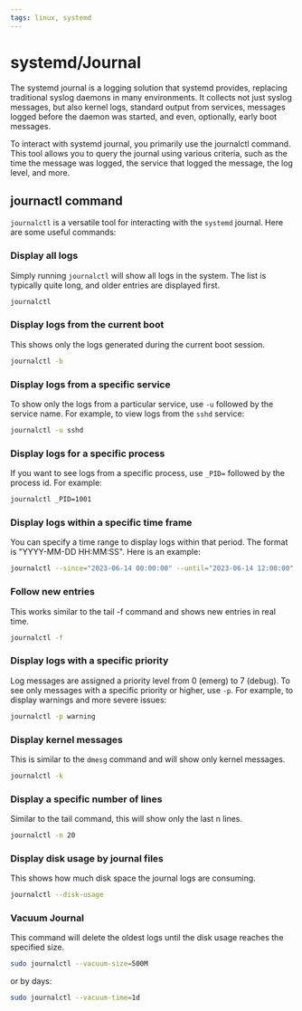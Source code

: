 ```yaml
---
tags: linux, systemd
---
```

# systemd/Journal

The systemd journal is a logging solution that systemd provides, replacing
traditional syslog daemons in many environments. It collects not just syslog
messages, but also kernel logs, standard output from services, messages logged
before the daemon was started, and even, optionally, early boot messages.

To interact with systemd journal, you primarily use the journalctl command. This
tool allows you to query the journal using various criteria, such as the time
the message was logged, the service that logged the message, the log level, and
more.

## journactl command

`journalctl` is a versatile tool for interacting with the `systemd` journal.
Here are some useful commands:

### Display all logs

Simply running `journalctl` will show all logs in the system. The list is
typically quite long, and older entries are displayed first.

```sh
journalctl
```

### Display logs from the current boot

This shows only the logs generated during the current boot session.

```sh
journalctl -b
```

### Display logs from a specific service

To show only the logs from a particular service, use `-u` followed by the
service name. For example, to view logs from the `sshd` service:

```sh
journalctl -u sshd
```

### Display logs for a specific process

If you want to see logs from a specific process, use `_PID=` followed by the
process id. For example:

```sh
journalctl _PID=1001
```

### Display logs within a specific time frame

You can specify a time range to display logs within that period. The format is
"YYYY-MM-DD HH:MM:SS". Here is an example:

```sh
journalctl --since="2023-06-14 00:00:00" --until="2023-06-14 12:00:00"
```

### Follow new entries

This works similar to the tail -f command and shows new entries in real time.

```sh
journalctl -f
```

### Display logs with a specific priority

Log messages are assigned a priority level from 0 (emerg) to 7 (debug). To see
only messages with a specific priority or higher, use `-p`. For example, to
display warnings and more severe issues:

```sh
journalctl -p warning
```

### Display kernel messages

This is similar to the `dmesg` command and will show only kernel messages.

```sh
journalctl -k
```

### Display a specific number of lines

Similar to the tail command, this will show only the last n lines.

```sh
journalctl -n 20
```

### Display disk usage by journal files

This shows how much disk space the journal logs are consuming.

```sh
journalctl --disk-usage
```

### Vacuum Journal

This command will delete the oldest logs until the disk usage reaches the
specified size.

```sh
sudo journalctl --vacuum-size=500M
```

or by days:

```sh
sudo journalctl --vacuum-time=1d
```
